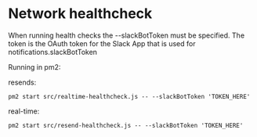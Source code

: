 # Network healthcheck

When running health checks the --slackBotToken must be specified. The token is the OAuth token for the Slack App that is used for notifications.slackBotToken

Running in pm2:

resends:

``` pm2 start src/realtime-healthcheck.js -- --slackBotToken 'TOKEN_HERE' ```


real-time:

``` pm2 start src/resend-healthcheck.js -- --slackBotToken 'TOKEN_HERE' ```
